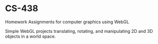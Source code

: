 # CS-438
Homework Assignments for computer graphics using WebGL

Simple WebGL projects translating, rotating, and manipulating 2D and 3D objects in a world space.
